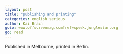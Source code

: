 ```yaml
---
layout: post
title: "publishing and printing"
categories: english serious
author: Kai Brach
goto: www.offscreenmag.com?ref=speak.junglestar.org
go: read
---
```

Published in Melbourne, printed in Berlin.
